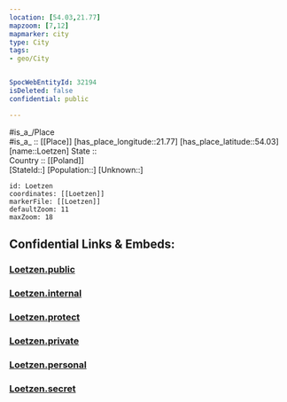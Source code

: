 ```yaml
---
location: [54.03,21.77] 
mapzoom: [7,12] 
mapmarker: city 
type: City
tags:
- geo/City


SpocWebEntityId: 32194
isDeleted: false
confidential: public

---
```

#is_a_/Place  
#is_a_ :: [[Place]] 
[has_place_longitude::21.77] 
[has_place_latitude::54.03] 
[name::Loetzen] 
State ::  
Country :: [[Poland]]  
[StateId::] 
[Population::] 
[Unknown::] 


```leaflet
id: Loetzen
coordinates: [[Loetzen]] 
markerFile: [[Loetzen]] 
defaultZoom: 11 
maxZoom: 18
```


## Confidential Links & Embeds: 

### [Loetzen.public](/_public/\Earth\Continent\Europe\Europe~East\Poland\Provinces~Poland\Warmian-Masurian\CityLoetzen.public.md) 

### [Loetzen.internal](/_internal/\Earth\Continent\Europe\Europe~East\Poland\Provinces~Poland\Warmian-Masurian\CityLoetzen.internal.md) 

### [Loetzen.protect](/_protect/\Earth\Continent\Europe\Europe~East\Poland\Provinces~Poland\Warmian-Masurian\CityLoetzen.protect.md) 

### [Loetzen.private](/_private/\Earth\Continent\Europe\Europe~East\Poland\Provinces~Poland\Warmian-Masurian\CityLoetzen.private.md) 

### [Loetzen.personal](/_personal/\Earth\Continent\Europe\Europe~East\Poland\Provinces~Poland\Warmian-Masurian\CityLoetzen.personal.md) 

### [Loetzen.secret](/_secret/\Earth\Continent\Europe\Europe~East\Poland\Provinces~Poland\Warmian-Masurian\CityLoetzen.secret.md)

